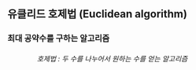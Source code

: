 <h2> 유클리드 호제법 (Euclidean algorithm)</h2>

<h3> 최대 공약수를 구하는 알고리즘</h3>
<h6>
&emsp;&emsp;&emsp;&emsp;  호제법 : 두 수를 나누어서 원하는 수를 얻는 알고리즘
</h6>    

